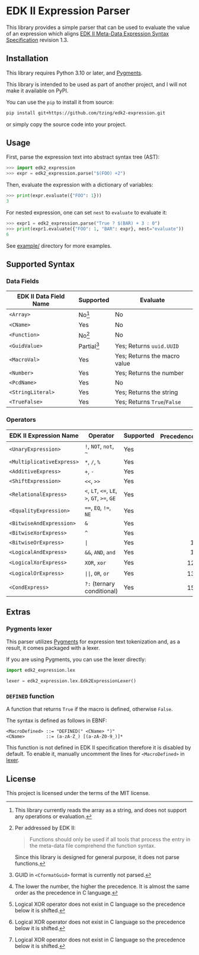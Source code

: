 # EDK II Expression Parser

This library provides a simple parser that can be used to evaluate the value of an expression which aligns [EDK II Meta-Data Expression Syntax Specification] revision 1.3.

[EDK II Meta-Data Expression Syntax Specification]: https://tianocore-docs.github.io/edk2-MetaDataExpressionSyntaxSpecification/release-1.30/


## Installation

This library requires Python 3.10 or later, and [Pygments].

[Pygments]: https://pygments.org/

This library is intended to be used as part of another project, and I will not make it available on PyPI.

You can use the `pip` to install it from source:

```bash
pip install git+https://github.com/tzing/edk2-expression.git
```

or simply copy the source code into your project.


## Usage

First, parse the expression text into abstract syntax tree (AST):

```python
>>> import edk2_expression
>>> expr = edk2_expression.parse("$(FOO) +2")
```

Then, evaluate the expression with a dictionary of variables:

```python
>>> print(expr.evaluate({"FOO": 1}))
3
```

For nested expression, one can set `nest` to `evaluate` to evaluate it:

```python
>>> expr1 = edk2_expression.parse("True ? $(BAR) + 3 : 0")
>>> print(expr1.evaluate({"FOO": 1, "BAR": expr}, nest="evaluate"))
6
```

See [example/](./example/) directory for more examples.


## Supported Syntax

### Data Fields

| EDK II Data Field Name | Supported      | Evaluate                     |
| ---------------------- | -------------- | ---------------------------- |
| `<Array>`              | No[^array]     | No                           |
| `<CName>`              | Yes            | No                           |
| `<Function>`           | No[^func]      | No                           |
| `<GuidValue>`          | Partial[^guid] | Yes; Returns `uuid.UUID`     |
| `<MacroVal>`           | Yes            | Yes; Returns the macro value |
| `<Number>`             | Yes            | Yes; Returns the number      |
| `<PcdName>`            | Yes            | No                           |
| `<StringLiteral>`      | Yes            | Yes; Returns the string      |
| `<TrueFalse>`          | Yes            | Yes; Returns `True`/`False`  |

[^array]: This library currently reads the array as a string, and does not support any operations or evaluation.

[^func]: Per addressed by EDK II:

    > Functions should only be used if all tools that process the entry in the meta-data file comprehend the function syntax.

    Since this library is designed for general purpose, it does not parse functions.

[^guid]: GUID in `<CformatGuid>` format is currently not parsed.


### Operators

| EDK II Expression Name    | Operator                                     | Supported | Precedence[^prec] |
| ------------------------- | -------------------------------------------- | --------- | ----------------: |
| `<UnaryExpression>`       | `!`, `NOT`, `not`, `~`                       | Yes       |                 2 |
| `<MultiplicativeExpress>` | `*`, `/`, `%`                                | Yes       |                 3 |
| `<AdditiveExpress>`       | `+`, `-`                                     | Yes       |                 4 |
| `<ShiftExpression>`       | `<<`, `>>`                                   | Yes       |                 5 |
| `<RelationalExpress>`     | `<`, `LT`, `<=`, `LE`, `>`, `GT`, `>=`, `GE` | Yes       |                 6 |
| `<EqualityExpression>`    | `==`, `EQ`, `!=`, `NE`                       | Yes       |                 7 |
| `<BitwiseAndExpression>`  | `&`                                          | Yes       |                 8 |
| `<BitwiseXorExpress>`     | `^`                                          | Yes       |                 9 |
| `<BitwiseOrExpress>`      | `\|`                                         | Yes       |                10 |
| `<LogicalAndExpress>`     | `&&`, `AND`, `and`                           | Yes       |                11 |
| `<LogicalXorExpress>`     | `XOR`, `xor`                                 | Yes       |   12[^shift-prec] |
| `<LogicalOrExpress>`      | `\|\|`, `OR`, `or`                           | Yes       |   13[^shift-prec] |
| `<CondExpress>`           | `?:` (ternary conditional)                   | Yes       |   15[^shift-prec] |

[^prec]: The lower the number, the higher the precedence. It is almost the same order as the precedence in C language.

[^shift-prec]: Logical XOR operator does not exist in C language so the precedence below it is shifted.


## Extras

### Pygments lexer

This parser utilizes [Pygments] for expression text tokenization and, as a result, it comes packaged with a lexer.

If you are using Pygments, you can use the lexer directly:

```python
import edk2_expression.lex

lexer = edk2_expression.lex.Edk2ExpressionLexer()
```

### `DEFINED` function

A function that returns `True` if the macro is defined, otherwise `False`.

The syntax is defined as follows in EBNF:

```ebnf
<MacroDefined> ::= "DEFINED(" <CName> ")"
<CName>        ::= (a-zA-Z_) [(a-zA-Z0-9_)]*
```

This function is not defined in EDK II specification therefore it is disabled by default.
To enable it, manually uncomment the lines for `<MacroDefined>` in [lexer](./edk2_expression/lex.py).


## License

This project is licensed under the terms of the MIT license.
